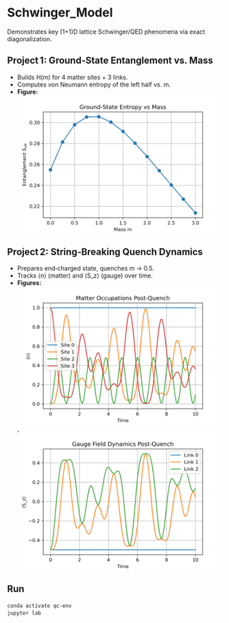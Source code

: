 # Schwinger_Model

Demonstrates key (1+1)D lattice Schwinger/QED phenomena via exact diagonalization.

## Project 1: Ground‑State Entanglement vs. Mass
- Builds H(m) for 4 matter sites + 3 links.
- Computes von Neumann entropy of the left half vs. m.
- **Figure:**
![`entanglement_vs_mass](entanglement_vs_mass.png)

## Project 2: String‑Breaking Quench Dynamics
- Prepares end‑charged state, quenches m → 0.5.
- Tracks ⟨n⟩ (matter) and ⟨S_z⟩ (gauge) over time.
- **Figures:**
![quench_matter](quench_matter.png), ![quench_gauge](quench_gauge.png)

## Run
```bash
conda activate qc-env
jupyter lab